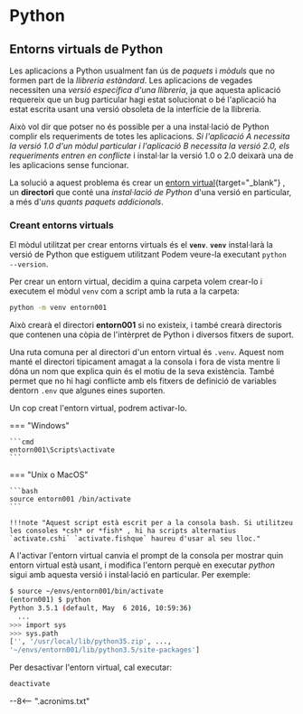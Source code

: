 # Python

## Entorns virtuals de Python

Les aplicacions a Python usualment fan ús de *paquets* i *mòduls* que no formen part de la *llibreria estàndard*. Les aplicacions de vegades necessiten una *versió específica d'una llibreria*, ja que aquesta aplicació requereix que un bug particular hagi estat solucionat o bé l'aplicació ha estat escrita usant una versió obsoleta de la interfície de la llibreria.

Això vol dir que potser no és possible per a una instal·lació de Python complir els requeriments de totes les aplicacions. *Si l'aplicació A necessita la versió 1.0 d'un mòdul particular i l'aplicació B necessita la versió 2.0, els requeriments entren en conflicte* i instal·lar la versió 1.0 o 2.0 deixarà una de les aplicacions sense funcionar.

La solució a aquest problema és crear un [entorn virtual][]{target="_blank"} , un **directori** que conté una *instal·lació de Python* d'una versió en particular, a més d'*uns quants paquets addicionals*.

### Creant entorns virtuals

El mòdul utilitzat per crear entorns virtuals és el **`venv`**. **`venv`** instal·larà la versió de Python que estiguem utilitzant Podem veure-la executant `python --version`.

Per crear un entorn virtual, decidim a quina carpeta volem crear-lo i executem el mòdul `venv` com a script amb la ruta a la carpeta:

```bash
python -m venv entorn001
```

Això crearà el directori **entorn001** si no existeix, i també crearà directoris que contenen una còpia de l'intèrpret de Python i diversos fitxers de suport.

Una ruta comuna per al directori d'un entorn virtual és `.venv`. Aquest nom manté el directori típicament amagat a la consola i fora de vista mentre li dóna un nom que explica quin és el motiu de la seva existència. També permet que no hi hagi conflicte amb els fitxers de definició de variables dentorn `.env` que algunes eines suporten.

Un cop creat l'entorn virtual, podrem activar-lo.

=== "Windows"

    ```cmd
    entorn001\Scripts\activate
    ```

=== "Unix o MacOS"

    ```bash
    source entorn001 /bin/activate
    ```

    !!!note "Aquest script està escrit per a la consola bash. Si utilitzeu les consoles *csh* or *fish* , hi ha scripts alternatius `activate.cshi` `activate.fishque` haureu d'usar al seu lloc."

A l'activar l'entorn virtual canvia el prompt de la  consola per mostrar quin entorn virtual està usant, i modifica l'entorn perquè en executar *python* sigui amb aquesta versió i instal·lació en particular. Per exemple:

```bash hl_lines="2"
$ source ~/envs/entorn001/bin/activate
(entorn001) $ python
Python 3.5.1 (default, May  6 2016, 10:59:36)
  ...
>>> import sys
>>> sys.path
['', '/usr/local/lib/python35.zip', ...,
'~/envs/entorn001/lib/python3.5/site-packages']
```

Per desactivar l'entorn virtual, cal executar:

```bash
deactivate
```


[entorn virtual]:   https://docs.python.org/3/tutorial/venv.html    "Entorn virtual"


--8<-- ".acronims.txt"
